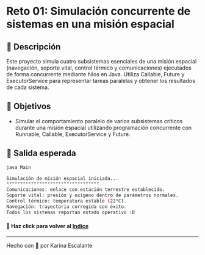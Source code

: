 # Reto 01: Simulación concurrente de sistemas en una misión espacial

## 🤍 Descripción
Este proyecto simula cuatro subsistemas esenciales de una misión espacial (navegación, soporte vital, control térmico y comunicaciones) ejecutados de forma concurrente mediante hilos en Java. Utiliza Callable, Future y ExecutorService para representar tareas paralelas y obtener los resultados de cada sistema.
## 🤍 Objetivos
- Simular el comportamiento paralelo de varios subsistemas críticos durante una misión espacial utilizando programación concurrente con Runnable, Callable, ExecutorService y Future.
## 🤍 Salida esperada
```bash
java Main

Simulación de misión espacial iniciada...
°°°°°°°°°°°°°°°°°°°°°°°°°°°°°°°°°°
Comunicaciones: enlace con estación terrestre establecido.
Soporte vital: presión y oxígeno dentro de parámetros normales.
Control térmico: temperatura estable (22°C).
Navegación: trayectoria corregida con éxito.
Todos los sistemas reportan estado operativo :D


```
#### 🤍 Haz click para volver al [Indice](https://github.com/KatyE0/Curso_Java_Intermedio/blob/main/README.md)

---
Hecho con 🤍 por Karina Escalante